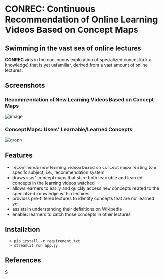 # CONREC: Continuous Recommendation of Online Learning Videos Based on Concept Maps
Swimming in the vast sea of online lectures
---
**CONREC** aids in the continuous exploration of specialized concept(a.k.a knowledge) that is yet unfamiliar, derived from a vast amount of online lectures.

## Screenshots

### Recommendation of New Learning Videos Based on Concept Maps
![image](https://github.com/choibumku00/conex/assets/101037541/4eae1fb0-e1e2-4eb4-a3f3-00d3119f5af7)

### Concept Maps: Users' Learnable/Learned Concepts
![graph](https://github.com/choibumku00/conex/assets/101037541/730354ca-d566-4057-8beb-08cb63b1386f)

## Features
  - recommends new learning videos based on concept maps relating to a specifc subject, i.e., recommendation system
  - draws user' concept maps that store both learnable and learned concepts in the learning videos watched
  - allows learners to easily and quickly access new concepts related to the specialized knowledge within lectures  
  - provides pre-filtered lectures to identify concepts that are not learned yet
  - assists in understanding their definitions on Wikipedia
  - enables learners to catch those concepts in other lectures

## Installation
```
  > pip install -r requirement.txt
  > streamlit run app.py
```

## References
S
